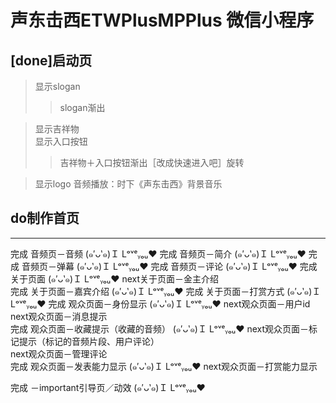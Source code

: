 # 声东击西ETWPlusMPPlus 微信小程序
## [done]启动页  
> 显示slogan
>> slogan渐出  
  
> 显示吉祥物  
> 显示入口按钮  
>> 吉祥物＋入口按钮渐出［改成快速进入吧］旋转

> 显示logo
> 音频播放：时下《声东击西》背景音乐
## do制作首页
-----
完成 音频页－音频  (๑′ᴗ‵๑)Ｉ Lᵒᵛᵉᵧₒᵤ❤
完成 音频页－简介  (๑′ᴗ‵๑)Ｉ Lᵒᵛᵉᵧₒᵤ❤
完成 音频页－弹幕  (๑′ᴗ‵๑)Ｉ Lᵒᵛᵉᵧₒᵤ❤
完成 音频页－评论  (๑′ᴗ‵๑)Ｉ Lᵒᵛᵉᵧₒᵤ❤
完成 关于页面  (๑′ᴗ‵๑)Ｉ Lᵒᵛᵉᵧₒᵤ❤
next关于页面－金主介绍  
完成 关于页面－嘉宾介绍  (๑′ᴗ‵๑)Ｉ Lᵒᵛᵉᵧₒᵤ❤
完成 关于页面－打赏方式   (๑′ᴗ‵๑)Ｉ Lᵒᵛᵉᵧₒᵤ❤
完成 观众页面－身份显示  (๑′ᴗ‵๑)Ｉ Lᵒᵛᵉᵧₒᵤ❤
next观众页面－用户id   
next观众页面－消息提示  
完成 观众页面－收藏提示（收藏的音频）  (๑′ᴗ‵๑)Ｉ Lᵒᵛᵉᵧₒᵤ❤
next观众页面－标记提示（标记的音频片段、用户评论）  
next观众页面－管理评论  
完成 观众页面－发表能力显示  (๑′ᴗ‵๑)Ｉ Lᵒᵛᵉᵧₒᵤ❤
next观众页面－打赏能力显示  
  
完成 －important引导页／动效  (๑′ᴗ‵๑)Ｉ Lᵒᵛᵉᵧₒᵤ❤
